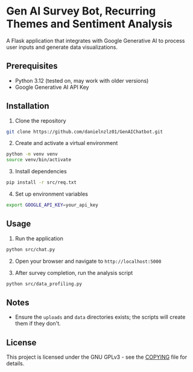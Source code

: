 # Gen AI Survey Bot, Recurring Themes and Sentiment Analysis

A Flask application that integrates with Google Generative AI to process user inputs and generate data visualizations.

## Prerequisites

- Python 3.12 (tested on, may work with older versions)
- Google Generative AI API Key

## Installation

1. Clone the repository

```bash
git clone https://github.com/danielnzlz01/GenAIChatbot.git
```

2. Create and activate a virtual environment

```bash
python -m venv venv
source venv/bin/activate
```

3. Install dependencies

```bash
pip install -r src/req.txt
```

4. Set up environment variables

```bash
export GOOGLE_API_KEY=your_api_key
```

## Usage

1. Run the application

```bash
python src/chat.py
```

2. Open your browser and navigate to `http://localhost:5000`

3. After survey completion, run the analysis script

```bash
python src/data_profiling.py
```

## Notes

- Ensure the `uploads` and `data` directories exists; the scripts will create them if they don't.

## License

This project is licensed under the GNU GPLv3 - see the [COPYING](COPYING) file for details.

